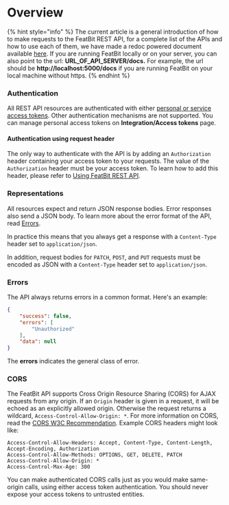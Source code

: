 # Overview

{% hint style="info" %}
The current article is a general introduction of how to make requests to the FeatBit REST API, for a complete list of the APIs and how to use each of them, we have made a redoc powered document available [here](https://featbit-tio-eu-api.azurewebsites.net/docs/index.html). If you are running FeatBit locally or on your server, you can also point to the url: **URL\_OF\_API\_SERVER/docs.** For example, the url should be **http://localhost:5000/docs** if you are running FeatBit on your local machine without https.
{% endhint %}

### Authentication

All REST API resources are authenticated with either [personal or service access tokens](../integrations/api-access-tokens.md). Other authentication mechanisms are not supported. You can manage personal access tokens on **Integration/Access tokens** page.

#### Authentication using request header <a href="#authentication-using-request-header" id="authentication-using-request-header"></a>

The only way to authenticate with the API is by adding an `Authorization` header containing your access token to your requests. The value of the `Authorization` header must be your access token. To learn how to add this header, please refer to [Using FeatBit REST API](using-featbit-rest-api.md).

### Representations

All resources expect and return JSON response bodies. Error responses also send a JSON body. To learn more about the error format of the API, read [Errors](overview.md#errors).

In practice this means that you always get a response with a `Content-Type` header set to `application/json`.

In addition, request bodies for `PATCH`, `POST`, and `PUT` requests must be encoded as JSON with a `Content-Type` header set to `application/json`.

### Errors

The API always returns errors in a common format. Here's an example:

```json
{
    "success": false,
    "errors": [
        "Unauthorized"
    ],
    "data": null
}
```

The **errors** indicates the general class of error.

### CORS

The FeatBit API supports Cross Origin Resource Sharing (CORS) for AJAX requests from any origin. If an `Origin` header is given in a request, it will be echoed as an explicitly allowed origin. Otherwise the request returns a wildcard, `Access-Control-Allow-Origin: *`. For more information on CORS, read the [CORS W3C Recommendation](http://www.w3.org/TR/cors). Example CORS headers might look like:

```
Access-Control-Allow-Headers: Accept, Content-Type, Content-Length, Accept-Encoding, Authorization
Access-Control-Allow-Methods: OPTIONS, GET, DELETE, PATCH
Access-Control-Allow-Origin: *
Access-Control-Max-Age: 300
```

You can make authenticated CORS calls just as you would make same-origin calls, using either access token authentication. You should never expose your access tokens to untrusted entities.
